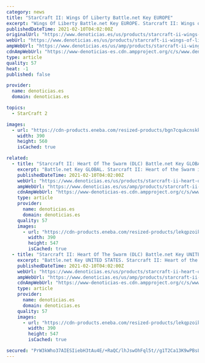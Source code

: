 ```yaml
---
category: news
title: "StarCraft II: Wings Of Liberty Battle.net Key EUROPE"
excerpt: "Wings Of Liberty Battle.net Key EUROPE. Starcraft II: Wings of Liberty the original competitive sci-fi RTS game developed by Blizzard Entertainment. Three species of"
publishedDateTime: 2021-02-10T04:02:00Z
originalUrl: "https://www.denoticias.es/us/products/starcraft-ii-wings-of-liberty-battle-net-key-europe.html"
webUrl: "https://www.denoticias.es/us/products/starcraft-ii-wings-of-liberty-battle-net-key-europe.html"
ampWebUrl: "https://www.denoticias.es/us/amp/products/starcraft-ii-wings-of-liberty-battle-net-key-europe.html"
cdnAmpWebUrl: "https://www-denoticias-es.cdn.ampproject.org/c/s/www.denoticias.es/us/amp/products/starcraft-ii-wings-of-liberty-battle-net-key-europe.html"
type: article
quality: 57
heat: -1
published: false

provider:
  name: denoticias.es
  domain: denoticias.es

topics:
  - StarCraft 2

images:
  - url: "https://cdn-products.eneba.com/resized-products/bgn7cqukcnskka73rwse_390x400_1x-0.jpg"
    width: 390
    height: 560
    isCached: true

related:
  - title: "Starcraft II: Heart Of The Swarm (DLC) Battle.net Key GLOBAL"
    excerpt: "Battle.net Key GLOBAL. Starcraft II: Heart of the Swarm is the second expansion to a competitive sci-fi RTS game Starcraft II. The expansion"
    publishedDateTime: 2021-02-10T04:02:00Z
    webUrl: "https://www.denoticias.es/us/products/starcraft-ii-heart-of-the-swarm-dlc-battle-net-key-global.html"
    ampWebUrl: "https://www.denoticias.es/us/amp/products/starcraft-ii-heart-of-the-swarm-dlc-battle-net-key-global.html"
    cdnAmpWebUrl: "https://www-denoticias-es.cdn.ampproject.org/c/s/www.denoticias.es/us/amp/products/starcraft-ii-heart-of-the-swarm-dlc-battle-net-key-global.html"
    type: article
    provider:
      name: denoticias.es
      domain: denoticias.es
    quality: 57
    images:
      - url: "https://cdn-products.eneba.com/resized-products/lekqpzoikgzinjtpsc5k_390x400_1x-0.jpg"
        width: 390
        height: 547
        isCached: true
  - title: "Starcraft II: Heart Of The Swarm (DLC) Battle.net Key UNITED STATES"
    excerpt: "Battle.net Key UNITED STATES. Starcraft II: Heart of the Swarm is the second expansion to a competitive sci-fi RTS game Starcraft II. The ex"
    publishedDateTime: 2021-02-10T04:02:00Z
    webUrl: "https://www.denoticias.es/us/products/starcraft-ii-heart-of-the-swarm-dlc-battle-net-key-united-states.html"
    ampWebUrl: "https://www.denoticias.es/us/amp/products/starcraft-ii-heart-of-the-swarm-dlc-battle-net-key-united-states.html"
    cdnAmpWebUrl: "https://www-denoticias-es.cdn.ampproject.org/c/s/www.denoticias.es/us/amp/products/starcraft-ii-heart-of-the-swarm-dlc-battle-net-key-united-states.html"
    type: article
    provider:
      name: denoticias.es
      domain: denoticias.es
    quality: 57
    images:
      - url: "https://cdn-products.eneba.com/resized-products/lekqpzoikgzinjtpsc5k_390x400_1x-0.jpg"
        width: 390
        height: 547
        isCached: true

secured: "PrW3kWho37AIESIiebH3tAu4E/+RaQC/lhJswOhFql5t//g1T2Ca13K9wPBsLlF8+VuHaTiAZb5I2eFy313nPUNHRGLHWWhYEBxyoqPJQRS2TJ4BcU4rH75Lf23o9uZybkcYFB8ez9xeXMGDYuyrAuKg8iXlmKVdhGkzg2aCIvsHFa4NCOFHYVlUWMJTHz14cb4o8sm9/ZszFs8m20uNDXfxPAwizawydRGyiBiQsC720Ej+tWnifH4usV/PtFElleexXLGXVhGyd9rqFQuDEM/LWRdLq2TK/69xtgNCxoTTx3zsy3jEQK6UCZneWr8XlFtkykubV47JM1KBv7dyiDZALuwERvGveettSIjKibk=;RJj9mVKBpX3nuIr4/sqR8g=="
---
```


